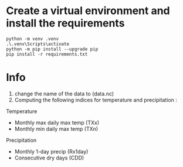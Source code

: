 # Create a virtual environment and install the requirements
```
python -m venv .venv
.\.venv\Scripts\activate
python -m pip install --upgrade pip
pip install -r requirements.txt
```
# Info 
1. change the name of the data to (data.nc)
2. Computing the following indices for temperature and precipitation :
   
Temperature
*  Monthly max daily max temp (TXx)
*  Monthly min daily max temp (TXn)
  
Precipitation
*  Monthly 1-day precip (Rx1day)
*  Consecutive dry days (CDD)
